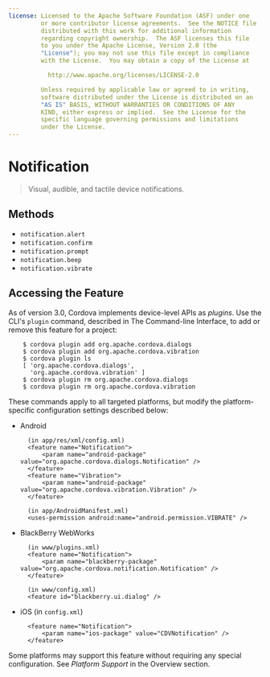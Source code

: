 ```yaml
---
license: Licensed to the Apache Software Foundation (ASF) under one
         or more contributor license agreements.  See the NOTICE file
         distributed with this work for additional information
         regarding copyright ownership.  The ASF licenses this file
         to you under the Apache License, Version 2.0 (the
         "License"); you may not use this file except in compliance
         with the License.  You may obtain a copy of the License at

           http://www.apache.org/licenses/LICENSE-2.0

         Unless required by applicable law or agreed to in writing,
         software distributed under the License is distributed on an
         "AS IS" BASIS, WITHOUT WARRANTIES OR CONDITIONS OF ANY
         KIND, either express or implied.  See the License for the
         specific language governing permissions and limitations
         under the License.
---
```


# Notification

> Visual, audible, and tactile device notifications.

## Methods

- `notification.alert`
- `notification.confirm`
- `notification.prompt`
- `notification.beep`
- `notification.vibrate`

## Accessing the Feature

As of version 3.0, Cordova implements device-level APIs as _plugins_.
Use the CLI's `plugin` command, described in The Command-line
Interface, to add or remove this feature for a project:

        $ cordova plugin add org.apache.cordova.dialogs
        $ cordova plugin add org.apache.cordova.vibration
        $ cordova plugin ls
        [ 'org.apache.cordova.dialogs',
          'org.apache.cordova.vibration' ]
        $ cordova plugin rm org.apache.cordova.dialogs
        $ cordova plugin rm org.apache.cordova.vibration

These commands apply to all targeted platforms, but modify the
platform-specific configuration settings described below:

* Android

        (in app/res/xml/config.xml)
        <feature name="Notification">
            <param name="android-package" value="org.apache.cordova.dialogs.Notification" />
        </feature>
        <feature name="Vibration">
            <param name="android-package" value="org.apache.cordova.vibration.Vibration" />
        </feature>

        (in app/AndroidManifest.xml)
        <uses-permission android:name="android.permission.VIBRATE" />

* BlackBerry WebWorks

        (in www/plugins.xml)
        <feature name="Notification">
            <param name="blackberry-package" value="org.apache.cordova.notification.Notification" />
        </feature>

        (in www/config.xml)
        <feature id="blackberry.ui.dialog" />

* iOS (in `config.xml`)

        <feature name="Notification">
            <param name="ios-package" value="CDVNotification" />
        </feature>

Some platforms may support this feature without requiring any special
configuration.  See _Platform Support_ in the Overview section.

